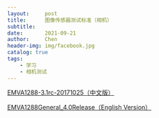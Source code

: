 ```yaml
---
layout:     post
title:      图像传感器测试标准（相机）
subtitle:   
date:       2021-09-21
author:     Chen
header-img: img/facebook.jpg
catalog: true
tags:
    - 学习
    - 相机测试
---
```


<p><a href="files/EMVA1288-3.1rc-20171025.pdf" target="blank">EMVA1288-3.1rc-20171025（中文版）</a></p>

<p><a href="files/EMVA1288General_4.0Release.pdf" target="blank">EMVA1288General_4.0Release（English Version）</a></p>

